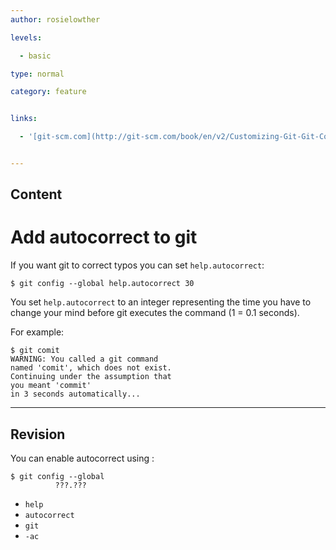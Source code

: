 ```yaml
---
author: rosielowther

levels:

  - basic

type: normal

category: feature


links:

  - '[git-scm.com](http://git-scm.com/book/en/v2/Customizing-Git-Git-Configuration){website}'


---
```

## Content
# Add autocorrect to git

If you want git to correct typos you can set `help.autocorrect`:
```
$ git config --global help.autocorrect 30
```
You set `help.autocorrect` to an integer representing the time you have to change your mind before git executes the command (1 = 0.1 seconds). 

For example:
```
$ git comit
WARNING: You called a git command 
named 'comit', which does not exist.
Continuing under the assumption that 
you meant 'commit'
in 3 seconds automatically...
```

---
## Revision

You can enable autocorrect using :
```
$ git config --global 
          ???.???
```

* `help`
* `autocorrect`
* `git`
* `-ac`

